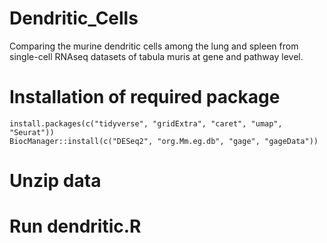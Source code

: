 # Dendritic_Cells
Comparing the murine dendritic cells among the lung and spleen from single-cell RNAseq datasets of tabula muris at gene and pathway level.

# Installation of required package 
```{r }
install.packages(c("tidyverse", "gridExtra", "caret", "umap", "Seurat"))
BiocManager::install(c("DESeq2", "org.Mm.eg.db", "gage", "gageData"))
```
# Unzip data
# Run dendritic.R

